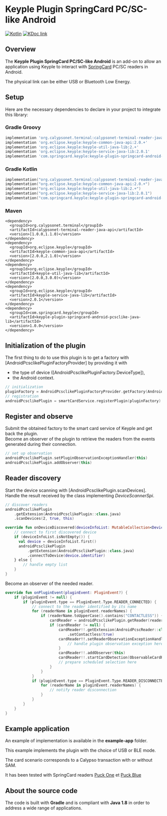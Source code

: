 # Keyple Plugin SpringCard PC/SC-like Android

[![Kotlin](https://img.shields.io/badge/kotlin-1.4.20-blue.svg?logo=kotlin)](http://kotlinlang.org)
[![KDoc link](https://img.shields.io/badge/API_reference-KDoc-blue)](https://springcard.github.io/android-keyple/)

## Overview

The **Keyple Plugin SpringCard PC/SC-like Android** is an add-on to allow an application using Keyple to interact with [SpringCard](https://www.springcard.com) PC/SC readers in Android.

The physical link can be either USB or Bluetooth Low Energy.

## Setup

Here are the necessary dependencies to declare in your project to integrate this library:

### Gradle Groovy
```groovy
implementation 'org.calypsonet.terminal:calypsonet-terminal-reader-java-api:1.0.+'
implementation 'org.eclipse.keyple:keyple-common-java-api:2.0.+'
implementation 'org.eclipse.keyple:keyple-util-java-lib:2.+'
implementation 'org.eclipse.keyple:keyple-service-java-lib:2.0.1'
implementation 'com.springcard.keyple:keyple-plugin-springcard-android-pcsclike-java-lib:1.0.0'
```

### Gradle Kotlin
```kotlin
implementation("org.calypsonet.terminal:calypsonet-terminal-reader-java-api:1.0.+")
implementation("org.eclipse.keyple:keyple-common-java-api:2.0.+")
implementation("org.eclipse.keyple:keyple-util-java-lib:2.+")
implementation("org.eclipse.keyple:keyple-service-java-lib:2.0.1")
implementation("com.springcard.keyple:keyple-plugin-springcard-android-pcsclike-java-lib:1.0.0")
```

### Maven
```mvn
<dependency>
  <groupId>org.calypsonet.terminal</groupId>
  <artifactId>calypsonet-terminal-reader-java-api</artifactId>
  <version>[1.0.0,1.1.0)</version>
</dependency>
<dependency>
  <groupId>org.eclipse.keyple</groupId>
  <artifactId>keyple-common-java-api</artifactId>
  <version>[2.0.0,2.1.0)</version>
</dependency>
<dependency>
  <groupId>org.eclipse.keyple</groupId>
  <artifactId>keyple-util-java-lib</artifactId>
  <version>[2.0.0,3.0.0)</version>
</dependency>
<dependency>
  <groupId>org.eclipse.keyple</groupId>
  <artifactId>keyple-service-java-lib</artifactId>
  <version>2.0.1</version>
</dependency>
<dependency>
  <groupId>com.springcard.keyple</groupId>
  <artifactId>keyple-plugin-springcard-android-pcsclike-java-lib</artifactId>
  <version>1.0.0</version>
</dependency>
```

## Initialization of the plugin
The first thing to do to use this plugin is to get a factory with [AndroidPcsclikePluginFactoryProvider] by providing it with
- the type of device ([AndroidPcsclikePluginFactory.DeviceType]),
- the Android context.

```kotlin
// initialization
pluginFactory = AndroidPcsclikePluginFactoryProvider.getFactory(AndroidPcsclikePluginFactory.DeviceType.USB, activity)
// registration
androidPcsclikePlugin = smartCardService.registerPlugin(pluginFactory) as ObservablePlugin
```

## Register and observe
Submit the obtained factory to the smart card service of Keyple and get back the plugin.
<br>
Become an observer of the plugin to retrieve the readers from the events generated during their connection.
```kotlin
// set up observation
androidPcsclikePlugin.setPluginObservationExceptionHandler(this)
androidPcsclikePlugin.addObserver(this)
```

## Reader discovery

Start the device scanning with [AndroidPcsclikePlugin.scanDevices].
<br>
Handle the result received by the class implementing *DeviceScannerSpi*.
```kotlin
// discover readers
androidPcsclikePlugin
    .getExtension(AndroidPcsclikePlugin::class.java)
    .scanDevices(2, true, this)

override fun onDeviceDiscovered(deviceInfoList: MutableCollection<DeviceInfo>) {
    // connect to first discovered device
    if (deviceInfoList.isNotEmpty()) {
      val device = deviceInfoList.first()
      androidPcsclikePlugin
          .getExtension(AndroidPcsclikePlugin::class.java)
          .connectToDevice(device.identifier)
    } else {
        // handle empty list
    }
}
```

Become an observer of the needed reader.

```kotlin
override fun onPluginEvent(pluginEvent: PluginEvent?) {
    if (pluginEvent != null) {
        if (pluginEvent.type == PluginEvent.Type.READER_CONNECTED) {
            // connect to the reader identified by its name
            for (readerName in pluginEvent.readerNames) {
                if (readerName.toUpperCase().contains("CONTACTLESS")) {
                    cardReader = androidPcsclikePlugin.getReader(readerName) as ObservableReader
                    if (cardReader != null) {
                        cardReader!!.getExtension(AndroidPcscReader::class.java)
                            .setContactless(true)
                        cardReader!!.setReaderObservationExceptionHandler { pluginName, readerName, e ->
                            // handle plugin observation exception here
                        }
                        cardReader!!.addObserver(this)
                        cardReader!!.startCardDetection(ObservableCardReader.DetectionMode.REPEATING)
                        // prepare scheduled selection here        
                    }
                }
            }
            if (pluginEvent.type == PluginEvent.Type.READER_DISCONNECTED) {
                for (readerName in pluginEvent.readerNames) {
                    // notify reader disconnection
                }
            }
        }
    }
}
```

## Example application

An example of implementation is available in the **example-app** folder.

This example implements the plugin with the choice of USB or BLE mode.

The card scenario corresponds to a Calypso transaction with or without SAM.

It has been tested with SpringCard readers [Puck One](https://www.springcard.com/fr/products/puck-one) et [Puck Blue](https://www.springcard.com/fr/products/puck-blue)

## About the source code

The code is built with **Gradle** and is compliant with **Java 1.8** in order to address a wide range of applications.